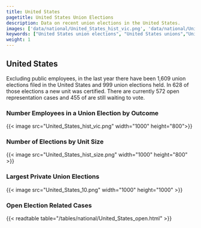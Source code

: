 ```yaml
---
title: United States
pagetitle: United States Union Elections
description: Data on recent union elections in the United States.
images: ['data/national/United_States_hist_vic.png', 'data/national/United_States_hist_size.png', 'data/national/United_States_10.png']
keywords: ["United States union elections", "United States unions","Union elections"]
weight: 1
---
```

##  United States

Excluding public employees, in the last year there have been 1,609 union elections filed in the United States and 999 union elections held. In 628 of those elections a new unit was certified. There are currently 572 open representation cases and 455 of are still waiting to vote.

### Number Employees in a Union Election by Outcome
{{< image src="United_States_hist_vic.png" width="1000" height="800">}}

### Number of Elections by Unit Size
{{< image src="United_States_hist_size.png" width="1000" height="800" >}}

### Largest Private Union Elections
{{< image src="United_States_10.png" width="1000" height="1000"  >}}

### Open Election Related Cases
{{< readtable table="/tables/national/United_States_open.html" >}}

